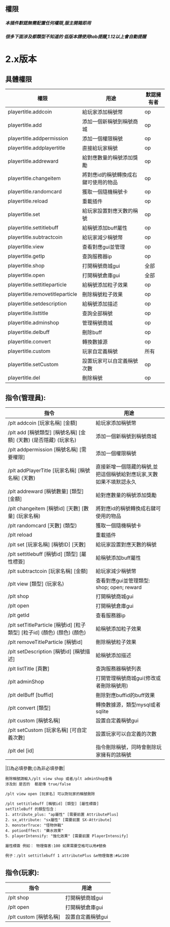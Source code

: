 <!-- docs/PlayerTitle/zh_CN/command.md -->

## 權限
##### 本插件默認無需配置任何權限,服主開箱即用
##### 很多下面涉及都類型不知道的 低版本請使用tab提醒,1.12以上會自動提醒

# 2.x版本

## 具體權限
|  權限 | 用途  | 默認擁有者 |
| ------------ | ------------ | ------------ |
| playertitle.addcoin  | 給玩家添加稱號幣  | op |
| playertitle.add  | 添加一個新稱號到稱號商城 | op |
| playertitle.addpermission  | 添加一個權限稱號 | op |
| playertitle.addplayertitle  | 直接給玩家稱號 | op |
| playertitle.addreward  | 給對應數量的稱號添加獎勵 | op |
| playertitle.changeitem  | 將對應id的稱號轉換成右鍵可使用的物品 | op |
| playertitle.randomcard  | 獲取一個隨機稱號卡 | op |
| playertitle.reload  | 重載插件 | op |
| playertitle.set  | 給玩家設置對應天數的稱號 | op |
| playertitle.settitlebuff  | 給稱號添加buff屬性 | op |
| playertitle.subtractcoin  | 給玩家減少稱號幣 | op |
| playertitle.view  | 查看對應gui並管理 | op |
| playertitle.getIp  | 查詢服務器ip | op |
| playertitle.shop  | 打開稱號商城gui | 全部 |
| playertitle.open  | 打開稱號倉庫gui | 全部 |
| playertitle.settitleparticle  | 給稱號添加粒子效果 | op |
| playertitle.removetitleparticle  | 刪除稱號粒子效果 | op |
| playertitle.setdescription  | 給稱號添加描述 | op |
| playertitle.listtitle  | 查詢全部稱號 | op |
| playertitle.adminshop  | 管理稱號商城 | op |
| playertitle.delbuff  | 刪除buff | op |
| playertitle.convert  | 轉換數據源 | op |
| playertitle.custom| 玩家自定義稱號 | 所有|
| playertitle.setCustom| 設置玩家可以自定義稱號次數 |op|
| playertitle.del| 刪除稱號 |op|

## 指令(管理員):
|  指令 | 用途  |
| ------------ | ------------ |
| /plt addcoin [玩家名稱] [金額] | 給玩家添加稱號幣  |
| /plt add [稱號類型] [稱號名稱] [金額] (天數) (是否隱藏) (玩家名) | 添加一個新稱號到稱號商城 |
| /plt addpermission [稱號名稱] [需要權限]  | 添加一個權限稱號 |
|/plt addPlayerTitle [玩家名稱] [稱號名稱] (天數)  |直接新增一個隱藏的稱號,並把這個稱號給對應玩家,天數如果不填默認永久|
| /plt addreward [稱號數量] [類型] [金額]  | 給對應數量的稱號添加獎勵 |
| /plt changeitem  [稱號id] [天數] [數量] (玩家名稱)   | 將對應id的稱號轉換成右鍵可使用的物品 |
| /plt randomcard [天數] (類型)  | 獲取一個隨機稱號卡 | 
| /plt reload  | 重載插件 |
| /plt set [玩家名稱] [稱號ID] [天數] | 給玩家設置對應天數的稱號 |
| /plt settitlebuff [稱號id] [類型] [屬性標簽]   | 給稱號添加buff屬性 |
| /plt subtractcoin [玩家名稱] [金額]  | 給玩家減少稱號幣 | 
| /plt view [類型] (玩家名)   | 查看對應gui並管理類型: shop; open;  reward|
| /plt shop  | 打開稱號商城gui | 
| /plt open  | 打開稱號倉庫gui | 
| /plt getId  | 查看服務器ip | 
|/plt setTitleParticle [稱號id] [粒子類型] [粒子id] (顏色) (顏色) (顏色)|給稱號添加粒子效果|
|/plt removeTitleParticle [稱號id]|刪除稱號粒子效果|
| /plt setDescription [稱號id] [稱號描述] | 給稱號添加描述|
| /plt listTitle [頁數]   | 查詢服務器稱號列表  |
| /plt adminShop   |  打開管理稱號商城gui(修改或者刪除稱號用) |
| /plt delBuff [buffid]   |  刪除對應buffid的buff效果 |
|/plt convert [類型] | 轉換數據源，類型mysql或者sqlite|
|/plt custom [稱號名稱]| 設置自定義稱號gui |
|/plt setCustom [玩家名稱] [可自定義次數] | 設置玩家可以自定義的次數 |
|/plt del [id] | 指令刪除稱號，同時會刪除玩家擁有的該稱號 |

|[]為必填參數;()為非必填參數|

```
刪除稱號請輸入/plt view shop 或者/plt adminShop查看
涉及到 是否的  都是傳 true/false

/plt view open [玩家名] 可以對玩家的稱號刪除

/plt settitlebuff [稱號id] [類型] [屬性標簽]
setTitleBuff 的類型包含：
1. attribute_plus: "ap屬性" [需要前置 AttributePlus]
2. sx_attribute: "sx屬性" [需要前置 SX-Attribute]
3. monsterTruce: "怪物休戰" 
4. potionEffect: "藥水效果"
5. playerIntensify: "強化效果" [需要前置 PlayerIntensify]

屬性標簽 例如： 物理傷害:100 如果需要空格可以用#替換

例子：/plt settitlebuff 1 attributePlus &e物理傷害:#&c100
```

## 指令(玩家):
|  指令 | 用途  |
| ------------ | ------------ |
| /plt shop   |  打開稱號商城gui |
| /plt open    |  打開稱號倉庫gui |
|/plt custom [稱號名稱]| 設置自定義稱號gui |